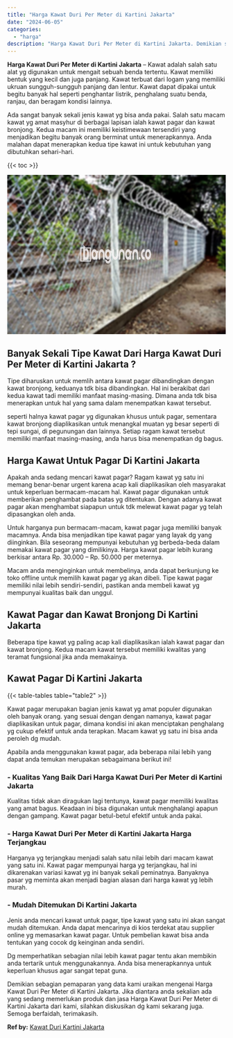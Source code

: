 ```yaml
---
title: "Harga Kawat Duri Per Meter di Kartini Jakarta"
date: "2024-06-05"
categories: 
  - "harga"
description: "Harga Kawat Duri Per Meter di Kartini Jakarta. Demikian sebagian pemaparan yang data kami uraikan mengenai Harga Kawat Duri Per Meter di Kartini Jakarta. Jik..."
---
```


**Harga Kawat Duri Per Meter di Kartini Jakarta** – Kawat adalah salah satu alat yg digunakan untuk mengait sebuah benda tertentu. Kawat memiliki bentuk yang kecil dan juga panjang. Kawat terbuat dari logam yang memiliki ukruan sungguh-sungguh panjang dan lentur. Kawat dapat dipakai untuk begitu banyak hal seperti penghantar listrik, penghalang suatu benda, ranjau, dan beragam kondisi lainnya.

Ada sangat banyak sekali jenis kawat yg bisa anda pakai. Salah satu macam kawat yg amat masyhur di berbagai lapisan ialah kawat pagar dan kawat bronjong. Kedua macam ini memiliki keistimewaan tersendiri yang menjadikan begitu banyak orang berminat untuk menerapkannya. Anda malahan dapat menerapkan kedua tipe kawat ini untuk kebutuhan yang dibutuhkan sehari-hari.

{{< toc >}}

![Harga Kawat Duri Per Meter di Kartini Jakarta](/images/jual-kawat-murah33.png)

## Banyak Sekali Tipe Kawat Dari Harga Kawat Duri Per Meter di Kartini Jakarta ?

Tipe diharuskan untuk memlih antara kawat pagar dibandingkan dengan kawat bronjong, keduanya tdk bisa dibandingkan. Hal ini berakibat dari kedua kawat tadi memiliki manfaat masing-masing. Dimana anda tdk bisa menerapkan untuk hal yang sama dalam menempatkan kawat tersebut.

seperti halnya kawat pagar yg digunakan khusus untuk pagar, sementara kawat bronjong diaplikasikan untuk menangkal muatan yg besar seperti di tepi sungai, di pegunungan dan lainnya. Setiap ragam kawat tersebut memiliki manfaat masing-masing, anda harus bisa menempatkan dg bagus.

## Harga Kawat Untuk Pagar Di Kartini Jakarta

Apakah anda sedang mencari kawat pagar? Ragam kawat yg satu ini memang benar-benar urgent karena acap kali diaplikasikan oleh masyarakat untuk keperluan bermacam-macam hal. Kawat pagar digunakan untuk memberikan penghambat pada batas yg ditentukan. Dengan adanya kawat pagar akan menghambat siapapun untuk tdk melewat kawat pagar yg telah dipasangkan oleh anda.

Untuk harganya pun bermacam-macam, kawat pagar juga memiliki banyak macamnya. Anda bisa menjadikan tipe kawat pagar yang layak dg yang diinginkan. Bila seseorang mempunyai kebutuhan yg berbeda-beda dalam memakai kawat pagar yang dimilikinya. Harga kawat pagar lebih kurang berkisar antara Rp. 30.000 – Rp. 50.000 per meternya.

Macam anda menginginkan untuk membelinya, anda dapat berkunjung ke toko offline untuk memilih kawat pagar yg akan dibeli. Tipe kawat pagar memiliki nilai lebih sendiri-sendiri, pastikan anda membeli kawat yg mempunyai kualitas baik dan unggul.

## Kawat Pagar dan Kawat Bronjong Di Kartini Jakarta

Beberapa tipe kawat yg paling acap kali diaplikasikan ialah kawat pagar dan kawat bronjong. Kedua macam kawat tersebut memiliki kwalitas yang teramat fungsional jika anda memakainya.

## Kawat Pagar Di Kartini Jakarta

{{< table-tables table="table2" >}}

Kawat pagar merupakan bagian jenis kawat yg amat populer digunakan oleh banyak orang. yang sesuai dengan dengan namanya, kawat pagar diaplikasikan untuk pagar, dimana kondisi ini akan menciptakan penghalang yg cukup efektif untuk anda terapkan. Macam kawat yg satu ini bisa anda peroleh dg mudah.

Apabila anda menggunakan kawat pagar, ada beberapa nilai lebih yang dapat anda temukan merupakan sebagaimana berikut ini!

### \- Kualitas Yang Baik Dari Harga Kawat Duri Per Meter di Kartini Jakarta

Kualitas tidak akan diragukan lagi tentunya, kawat pagar memiliki kwalitas yang amat bagus. Keadaan ini bisa digunakan untuk menghalangi apapun dengan gampang. Kawat pagar betul-betul efektif untuk anda pakai.

### \- Harga Kawat Duri Per Meter di Kartini Jakarta Harga Terjangkau

Harganya yg terjangkau menjadi salah satu nilai lebih dari macam kawat yang satu ini. Kawat pagar mempunyai harga yg terjangkau, hal ini dikarenakan variasi kawat yg ini banyak sekali peminatnya. Banyaknya pasar yg meminta akan menjadi bagian alasan dari harga kawat yg lebih murah.

### \- Mudah Ditemukan Di Kartini Jakarta

Jenis anda mencari kawat untuk pagar, tipe kawat yang satu ini akan sangat mudah ditemukan. Anda dapat mencarinya di kios terdekat atau supplier online yg memasarkan kawat pagar. Untuk pembelian kawat bisa anda tentukan yang cocok dg keinginan anda sendiri.

Dg memperhatikan sebagian nilai lebih kawat pagar tentu akan membikin anda tertarik untuk menggunakannya. Anda bisa menerapkannya untuk keperluan khusus agar sangat tepat guna.

Demikian sebagian pemaparan yang data kami uraikan mengenai Harga Kawat Duri Per Meter di Kartini Jakarta. Jika diantara anda sekalian ada yang sedang memerlukan produk dan jasa Harga Kawat Duri Per Meter di Kartini Jakarta dari kami, silahkan diskusikan dg kami sekarang juga. Semoga berfaidah, terimakasih.

**Ref by:** [Kawat Duri Kartini Jakarta](https://id.wikipedia.org/wiki/Kawat)
